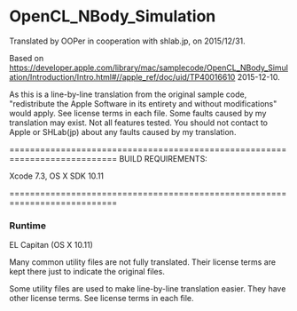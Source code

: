 # OpenCL_NBody_Simulation

Translated by OOPer in cooperation with shlab.jp, on 2015/12/31.

Based on
<https://developer.apple.com/library/mac/samplecode/OpenCL_NBody_Simulation/Introduction/Intro.html#//apple_ref/doc/uid/TP40016610>
2015-12-10.

As this is a line-by-line translation from the original sample code, "redistribute the Apple Software in its entirety and without modifications" would apply. See license terms in each file.
Some faults caused by my translation may exist. Not all features tested.
You should not contact to Apple or SHLab(jp) about any faults caused by my translation.

===========================================================================
BUILD REQUIREMENTS:

Xcode 7.3, OS X SDK 10.11

===========================================================================
### Runtime

EL Capitan (OS X 10.11)

Many common utility files are not fully translated. Their license terms are kept there just to indicate the original files.

Some utility files are used to make line-by-line translation easier. They have other license terms.
See license terms in each file.